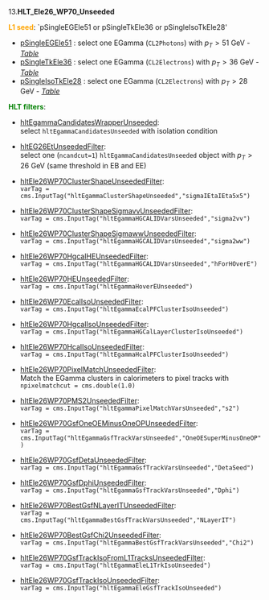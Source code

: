 13.**HLT_Ele26_WP70_Unseeded**

<span style="color:orange">**L1 seed**</span>: `pSingleEGEle51 or pSingleTkEle36 or pSingleIsoTkEle28'

- [pSingleEGEle51](../Phase2Menu_Legacy/SingleEGEle51.html) : select one EGamma (`CL2Photons`) with $p_T>51$ GeV - *[Table](../Tables/pSingleEGEle51.md)*
- [pSingleTkEle36](../Phase2Menu_Legacy/SingleTkEle36.html) : select one EGamma (`CL2Electrons`) with $p_T>36$ GeV - *[Table](../Tables/pSingleTkEle36.md)*
- [pSingleIsoTkEle28](../Phase2Menu_Legacy/SingleIsoTkEle28.html) : select one EGamma (`CL2Electrons`) with $p_T>28$ GeV - *[Table](../Tables/pSingleIsoTkEle28.md)*

<span style="color:green">**HLT filters**</span>:

- [hltEgammaCandidatesWrapperUnseeded](../Phase2Menu_Legacy/hltEgammaCandidatesWrapperUnseeded.html):<br> 
select `hltEgammaCandidatesUnseeded` with isolation condition

- [hltEG26EtUnseededFilter](../Phase2Menu_Legacy/hltEG26EtUnseededFilter.html):<br> 
select one (`ncandcut=1`) `hltEgammaCandidatesUnseeded` object with $p_T>26$ GeV (same threshold in EB and EE)

- [hltEle26WP70ClusterShapeUnseededFilter](../Phase2Menu_Legacy/hltEle26WP70ClusterShapeUnseededFilter.html):<br> 
`varTag = cms.InputTag("hltEgammaClusterShapeUnseeded","sigmaIEtaIEta5x5")`

- [hltEle26WP70ClusterShapeSigmavvUnseededFilter](../Phase2Menu_Legacy/hltEle26WP70ClusterShapeSigmavvUnseededFilter.html):<br> 
`varTag = cms.InputTag("hltEgammaHGCALIDVarsUnseeded","sigma2vv")`

- [hltEle26WP70ClusterShapeSigmawwUnseededFilter](../Phase2Menu_Legacy/hltEle26WP70ClusterShapeSigmawwUnseededFilter.html):<br> 
`varTag = cms.InputTag("hltEgammaHGCALIDVarsUnseeded","sigma2ww")`

- [hltEle26WP70HgcalHEUnseededFilter](../Phase2Menu_Legacy/hltEle26WP70HgcalHEUnseededFilter.html):<br> 
`varTag = cms.InputTag("hltEgammaHGCALIDVarsUnseeded","hForHOverE")`

- [hltEle26WP70HEUnseededFilter](../Phase2Menu_Legacy/hltEle26WP70HEUnseededFilter.html):<br> 
`varTag = cms.InputTag("hltEgammaHoverEUnseeded")`

- [hltEle26WP70EcalIsoUnseededFilter](../Phase2Menu_Legacy/hltEle26WP70EcalIsoUnseededFilter.html):<br> 
`varTag = cms.InputTag("hltEgammaEcalPFClusterIsoUnseeded")`

- [hltEle26WP70HgcalIsoUnseededFilter](../Phase2Menu_Legacy/hltEle26WP70HgcalIsoUnseededFilter.html):<br> 
`varTag = cms.InputTag("hltEgammaHGCalLayerClusterIsoUnseeded")`

- [hltEle26WP70HcalIsoUnseededFilter](../Phase2Menu_Legacy/hltEle26WP70HcalIsoUnseededFilter.html):<br> 
`varTag = cms.InputTag("hltEgammaHcalPFClusterIsoUnseeded")`

- [hltEle26WP70PixelMatchUnseededFilter](../Phase2Menu_Legacy/hltEle26WP70PixelMatchUnseededFilter.html):<br> 
Match the EGamma clusters in calorimeters to pixel tracks with `npixelmatchcut = cms.double(1.0)`

- [hltEle26WP70PMS2UnseededFilter](../Phase2Menu_Legacy/hltEle26WP70PMS2UnseededFilter.html):<br> 
`varTag = cms.InputTag("hltEgammaPixelMatchVarsUnseeded","s2")`

- [hltEle26WP70GsfOneOEMinusOneOPUnseededFilter](../Phase2Menu_Legacy/hltEle26WP70GsfOneOEMinusOneOPUnseededFilter.html):<br> 
`varTag = cms.InputTag("hltEgammaGsfTrackVarsUnseeded","OneOESuperMinusOneOP")`

- [hltEle26WP70GsfDetaUnseededFilter](../Phase2Menu_Legacy/hltEle26WP70GsfDetaUnseededFilter.html):<br> 
`varTag = cms.InputTag("hltEgammaGsfTrackVarsUnseeded","DetaSeed")`

- [hltEle26WP70GsfDphiUnseededFilter](../Phase2Menu_Legacy/hltEle26WP70GsfDphiUnseededFilter.html):<br> 
`varTag = cms.InputTag("hltEgammaGsfTrackVarsUnseeded","Dphi")`

- [hltEle26WP70BestGsfNLayerITUnseededFilter](../Phase2Menu_Legacy/hltEle26WP70BestGsfNLayerITUnseededFilter.html):<br> 
`varTag = cms.InputTag("hltEgammaBestGsfTrackVarsUnseeded","NLayerIT")`

- [hltEle26WP70BestGsfChi2UnseededFilter](../Phase2Menu_Legacy/hltEle26WP70BestGsfChi2UnseededFilter.html):<br> 
`varTag = cms.InputTag("hltEgammaBestGsfTrackVarsUnseeded","Chi2")`

- [hltEle26WP70GsfTrackIsoFromL1TracksUnseededFilter](../Phase2Menu_Legacy/hltEle26WP70GsfTrackIsoFromL1TracksUnseededFilter.html):<br>
`varTag = cms.InputTag("hltEgammaEleL1TrkIsoUnseeded")`

- [hltEle26WP70GsfTrackIsoUnseededFilter](../Phase2Menu_Legacy/hltEle26WP70GsfTrackIsoUnseededFilter.html):<br> 
`varTag = cms.InputTag("hltEgammaEleGsfTrackIsoUnseeded")`

